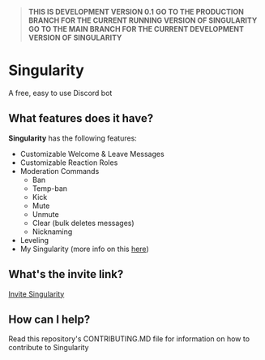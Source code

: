 > **THIS IS DEVELOPMENT VERSION 0.1**
> **GO TO THE PRODUCTION BRANCH FOR THE CURRENT RUNNING VERSION OF SINGULARITY**
> **GO TO THE MAIN BRANCH FOR THE CURRENT DEVELOPMENT VERSION OF SINGULARITY**

# Singularity
A free, easy to use Discord bot

## What features does it have?
**Singularity** has the following features:
- Customizable Welcome & Leave Messages
- Customizable Reaction Roles
- Moderation Commands
  - Ban
  - Temp-ban
  - Kick
  - Mute
  - Unmute
  - Clear (bulk deletes messages)
  - Nicknaming
- Leveling
- My Singularity (more info on this [here](singularitybot.glitch.me))

## What's the invite link?
[Invite Singularity](https://discord.com/oauth2/authorize?client_id=835256019336036423&scope=bot&permissions=8)

## How can I help?
Read this repository's CONTRIBUTING.MD file for information on how to contribute to Singularity
